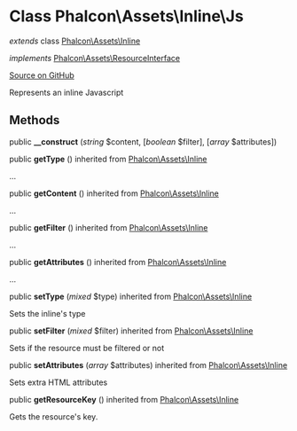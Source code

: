 # Class **Phalcon\\Assets\\Inline\\Js**

*extends* class [Phalcon\Assets\Inline](/[[language]]/[[version]]/api/Phalcon_Assets_Inline)

*implements* [Phalcon\Assets\ResourceInterface](/[[language]]/[[version]]/api/Phalcon_Assets_ResourceInterface)

<a href="https://github.com/phalcon/cphalcon/blob/master/phalcon/assets/inline/js.zep" class="btn btn-default btn-sm">Source on GitHub</a>

Represents an inline Javascript

## Methods

public **__construct** (*string* $content, [*boolean* $filter], [*array* $attributes])

public **getType** () inherited from [Phalcon\Assets\Inline](/[[language]]/[[version]]/api/Phalcon_Assets_Inline)

...

public **getContent** () inherited from [Phalcon\Assets\Inline](/[[language]]/[[version]]/api/Phalcon_Assets_Inline)

...

public **getFilter** () inherited from [Phalcon\Assets\Inline](/[[language]]/[[version]]/api/Phalcon_Assets_Inline)

...

public **getAttributes** () inherited from [Phalcon\Assets\Inline](/[[language]]/[[version]]/api/Phalcon_Assets_Inline)

...

public **setType** (*mixed* $type) inherited from [Phalcon\Assets\Inline](/[[language]]/[[version]]/api/Phalcon_Assets_Inline)

Sets the inline's type

public **setFilter** (*mixed* $filter) inherited from [Phalcon\Assets\Inline](/[[language]]/[[version]]/api/Phalcon_Assets_Inline)

Sets if the resource must be filtered or not

public **setAttributes** (*array* $attributes) inherited from [Phalcon\Assets\Inline](/[[language]]/[[version]]/api/Phalcon_Assets_Inline)

Sets extra HTML attributes

public **getResourceKey** () inherited from [Phalcon\Assets\Inline](/[[language]]/[[version]]/api/Phalcon_Assets_Inline)

Gets the resource's key.